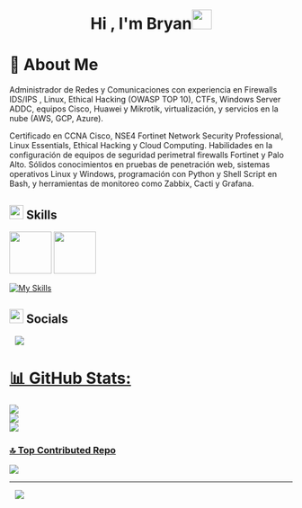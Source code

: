 
<h1 align="center"><b>Hi , I'm Bryan</b><img src="https://media.giphy.com/media/hvRJCLFzcasrR4ia7z/giphy.gif" width="35"></h1>
<!--  -->
<h1 align="left"><b> 💫 About Me</b></h1>
Administrador de Redes y Comunicaciones con experiencia en Firewalls IDS/IPS , Linux, Ethical Hacking (OWASP TOP 10), CTFs,
Windows Server ADDC, equipos Cisco, Huawei y Mikrotik, virtualización, y servicios en la nube (AWS, GCP, Azure). 

Certificado en CCNA Cisco, NSE4 Fortinet Network Security Professional, Linux Essentials, Ethical Hacking y Cloud Computing. Habilidades en la 
configuración de equipos de seguridad perimetral firewalls Fortinet y Palo Alto. Sólidos conocimientos en pruebas de penetración web, sistemas 
operativos Linux y Windows, programación con Python y Shell Script en Bash, y herramientas de monitoreo como Zabbix, Cacti y Grafana.
<br>

## <img src="https://media2.giphy.com/media/QssGEmpkyEOhBCb7e1/giphy.gif?cid=ecf05e47a0n3gi1bfqntqmob8g9aid1oyj2wr3ds3mg700bl&rid=giphy.gif" width ="25"><b> Skills</b>

<img src="https://www.redeszone.net/app/uploads-redeszone.net/2015/06/Cisco_CCNA.png" width=75px></a>
<img src="https://coko-bucket.s3.ap-south-1.amazonaws.com/ccna_0eb65021d9.png" width=75px></a>

[![My Skills](https://skillicons.dev/icons?i=arch,bash,py,docker,kali,linux,neovim,windows)](https://skillicons.dev)


## <img src="https://media2.giphy.com/media/QssGEmpkyEOhBCb7e1/giphy.gif?cid=ecf05e47a0n3gi1bfqntqmob8g9aid1oyj2wr3ds3mg700bl&rid=giphy.gif" width ="25"><b> Socials</b>
<a style="margin-left: 10px;"  target="_blank" href="https://www.linkedin.com/in/bryan-alexis-vitor-diaz/">
<img src="https://img.icons8.com/?size=50&id=13930&format=png&color=000000"></a>


<br>

 <div align="left"  class="icons-social" style="margin-left: 10px;">
        <a style="margin-left: 10px;"  target="_blank" href="https://www.linkedin.com/in/bryan-alexis-vitor-diaz/">
</div>

# 📊 GitHub Stats:
![](https://github-readme-stats.vercel.app/api?username=bryanzsh&theme=tokyonight&hide_border=false&include_all_commits=false&count_private=false)<br/>
![](https://github-readme-streak-stats.herokuapp.com/?user=bryanzsh&theme=tokyonight&hide_border=false)<br/>
![](https://github-readme-stats.vercel.app/api/top-langs/?username=bryanzsh&theme=tokyonight&hide_border=false&include_all_commits=false&count_private=false&layout=compact)

### 🔝 Top Contributed Repo
![](https://github-contributor-stats.vercel.app/api?username=bryanzsh&limit=5&theme=tokyonight&combine_all_yearly_contributions=true)

---
[![](https://visitcount.itsvg.in/api?id=bryanzsh&icon=0&color=12)](https://visitcount.itsvg.in)

<!-- Proudly created with GPRM ( https://gprm.itsvg.in ) -->
